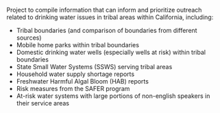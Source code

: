 Project to compile information that can inform and prioritize outreach related to drinking water issues in tribal areas within California, including:

- Tribal boundaries (and comparison of boundaries from different sources)
- Mobile home parks within tribal boundaries
- Domestic drinking water wells (especially wells at risk) within tribal boundaries
- State Small Water Systems (SSWS) serving tribal areas
- Household water supply shortage reports
- Freshwater Harmful Algal Bloom (HAB) reports
- Risk measures from the SAFER program
- At-risk water systems with large portions of non-english speakers in their service areas